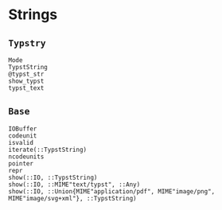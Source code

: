 
# Strings

## `Typstry`

```@docs
Mode
TypstString
@typst_str
show_typst
typst_text
```

## `Base`

```@docs
IOBuffer
codeunit
isvalid
iterate(::TypstString)
ncodeunits
pointer
repr
show(::IO, ::TypstString)
show(::IO, ::MIME"text/typst", ::Any)
show(::IO, ::Union{MIME"application/pdf", MIME"image/png", MIME"image/svg+xml"}, ::TypstString)
```

